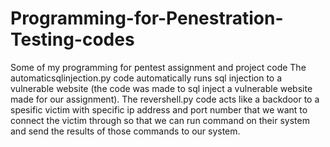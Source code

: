 # Programming-for-Penestration-Testing-codes
Some of my programming for pentest assignment and project code
The automaticsqlinjection.py code automatically runs sql injection to a vulnerable website (the code was made to sql inject a vulnerable website made for our assignment).
The revershell.py code acts like a backdoor to a spesific victim with specific ip address and port number that we want to connect the victim through so that we can run command on their system and send the results of those commands to our system.

